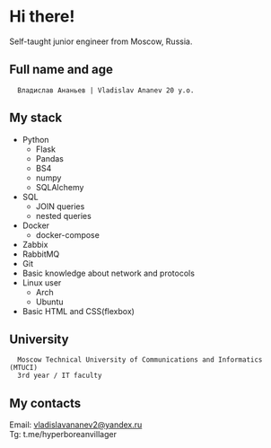 # Hi there!
Self-taught junior engineer from Moscow, Russia.

## Full name and age

```
  Владислав Ананьев | Vladislav Ananev 20 y.o.
```
## My stack
- Python
  - Flask
  - Pandas
  - BS4
  - numpy
  - SQLAlchemy
- SQL
    - JOIN queries
    - nested queries
- Docker
  - docker-compose
- Zabbix
- RabbitMQ
- Git
- Basic knowledge about network and protocols
- Linux user
  - Arch
  - Ubuntu
- Basic HTML and CSS(flexbox)

## University
```
  Moscow Technical University of Communications and Informatics (MTUCI)
  3rd year / IT faculty
```
## My contacts

Email: vladislavananev2@yandex.ru  
Tg: t.me/hyperboreanvillager
